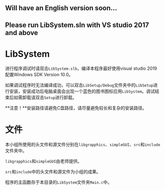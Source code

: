 ## Will have an English version soon...
## Please run LibSystem.sln with VS studio 2017 and above

# LibSystem
 进行程序调试时请双击`LibSystem.slb`，编译本程序最好使用visual studio 2019配置Windows SDK Version 10.0。

如果调试程序时无法编译成功，可以双击`LibSetup/Debug`文件夹中的`LibSetup`进行安装，安装成功后电脑桌面会出现一个蓝色的图书图标应用`LibSystem`。调试结束后如需卸载请双击`Setup`进行卸载。

**注意！**安装路径请避免C盘路径，请尽量避免较长和复杂的安装路径。

# 文件

本小组所使用的头文件和源文件分别在`libgrapphics`、`simpleGUI`、`src`和`include`文件夹中。

`libgrapphics`和`simpleGUI`由老师提供。

`src`和`include`中的头文件和源文件为小组的成果。

程序的主函数存于本目录的`LibSystem`文件夹`Main.c`中。

